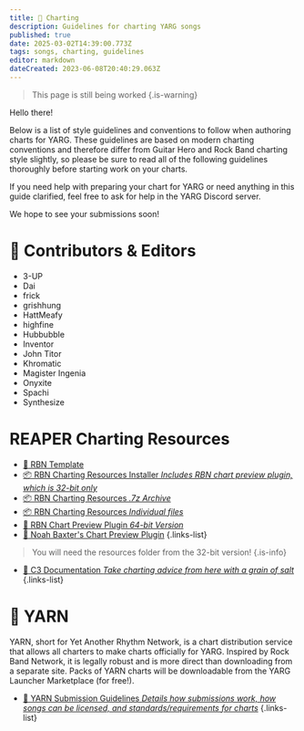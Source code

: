 ```yaml
---
title: 🎼 Charting
description: Guidelines for charting YARG songs
published: true
date: 2025-03-02T14:39:00.773Z
tags: songs, charting, guidelines
editor: markdown
dateCreated: 2023-06-08T20:40:29.063Z
---
```


> This page is still being worked
{.is-warning}

Hello there!

Below is a list of style guidelines and conventions to follow when authoring charts for YARG. These guidelines are based on modern charting conventions and therefore differ from Guitar Hero and Rock Band charting style slightly, so please be sure to read all of the following guidelines thoroughly before starting work on your charts.

If you need help with preparing your chart for YARG or need anything in this guide clarified, feel free to ask for help in the YARG Discord server.

We hope to see your submissions soon!


# 👥 Contributors & Editors

- 3-UP
- Dai
- frick
- grishhung
- HattMeafy
- highfine
- Hubbubble
- Inventor
- John Titor
- Khromatic
- Magister Ingenia
- Onyxite
- Spachi
- Synthesize


# REAPER Charting Resources
  
- [📑 RBN Template](https://drive.google.com/file/d/1YJzSj0sf4F3w9fn0pf4yxXd0L3zQwE13/view) 
- [📦 RBN Charting Resources Installer *Includes RBN chart preview plugin, which is 32-bit only*](https://drive.google.com/file/d/0B43TWusVEw7BV3lSQVNXRUxvMmc/view)
- [📦 RBN Charting Resources *.7z Archive*](https://drive.google.com/file/d/13nrMNouEpxO5gcqt9W6mChUdQa3OseSp/view?usp=sharing)
- [📦 RBN Charting Resources *Individual files*](https://drive.google.com/drive/folders/1tQ8iS0viXlJ8mB8u-CqdtIMMlvHQLsIi?usp=sharing)
- [🔎 RBN Chart Preview Plugin *64-bit Version*](https://rhythmgamingworld.com/forums/topic/rbn-preview-plugin-64-bit-version/)
- [🔎 Noah Baxter's Chart Preview Plugin](https://github.com/noahbaxter/chart-preview)
{.links-list}

> You will need the resources folder from the 32-bit version!
{.is-info}

- [📑 C3 Documentation *Take charting advice from here with a grain of salt*](http://docs.c3universe.com/rbndocs/index.php?title=Authoring)
{.links-list}

# 🧶 YARN
YARN, short for Yet Another Rhythm Network, is a chart distribution service that allows all charters to make charts officially for YARG. Inspired by Rock Band Network, it is legally robust and is more direct than downloading from a separate site. Packs of YARN charts will be downloadable from the YARG Launcher Marketplace (for free!).
- [🧶 YARN Submission Guidelines *Details how submissions work, how songs can be licensed, and standards/requirements for charts*](https://docs.google.com/document/d/1OI2YjFrHDwAJd152UuSc1r0GcauhHSxPqFKHGXvlAQ0/view)
{.links-list}